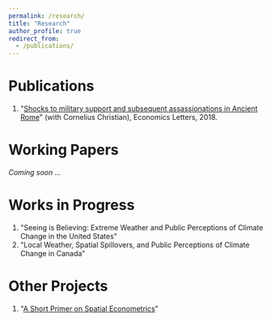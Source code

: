 ```yaml
---
permalink: /research/
title: "Research"
author_profile: true
redirect_from: 
  - /publications/
---
```



Publications
======
1. "[Shocks to military support and subsequent assassionations in Ancient Rome](https://www.sciencedirect.com/science/article/abs/pii/S0165176518302532)" (with Cornelius Christian), Economics Letters, 2018. 


Working Papers
======
_Coming soon ..._


Works in Progress
======
1. "Seeing is Believing: Extreme Weather and Public Perceptions of Climate Change in the United States"
2. "Local Weather, Spatial Spillovers, and Public Perceptions of Climate Change in Canada"


Other Projects
======
1. "[A Short Primer on Spatial Econometrics](https://liamselbourne.github.io/files/Spatial_Metrics.pdf)"



